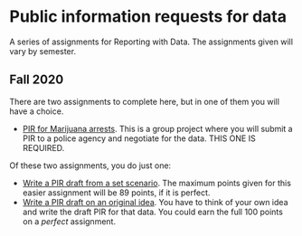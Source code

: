 # Public information requests for data

A series of assignments for Reporting with Data. The assignments given will vary by semester.

## Fall 2020

There are two assignments to complete here, but in one of them you will have a choice.

- [PIR for Marijuana arrests](pir-drug-offenses.md). This is a group project where you will submit a PIR to a police agency and negotiate for the data. THIS ONE IS REQUIRED.

Of these two assignments, you do just one:

- [Write a PIR draft from a set scenario](pir-draft-scenario.md). The maximum points given for this easier assignment will be 89 points, if it is perfect.
- [Write a PIR draft on an original idea](pir-draft-original.md). You have to think of your own idea and write the draft PIR for that data. You could earn the full 100 points on a _perfect_ assignment.
